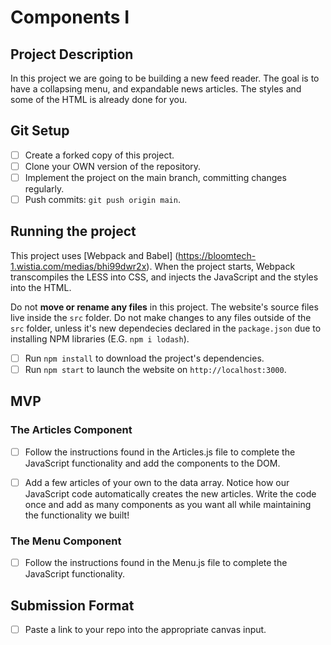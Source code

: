 # Components I

## Project Description

In this project we are going to be building a new feed reader. 
The goal is to have a collapsing menu, and expandable news articles. 
The styles and some of the HTML is already done for you.

## Git Setup

* [ ] Create a forked copy of this project.
* [ ] Clone your OWN version of the repository.
* [ ] Implement the project on the main branch, committing 
        changes regularly.
* [ ] Push commits: `git push origin main`.

## Running the project

This project uses [Webpack and Babel]
(https://bloomtech-1.wistia.com/medias/bhi99dwr2x). 
When the project starts, Webpack transcompiles the LESS into CSS, 
and injects the JavaScript and the styles into the HTML.

Do not **move or rename any files** in this project. 
The website's source files live inside the `src` folder. 
Do not make changes to any files outside of the `src` folder, unless 
it's new dependecies declared in the `package.json` due to installing 
NPM libraries (E.G. `npm i lodash`).

* [ ] Run `npm install` to download the project's dependencies.
* [ ] Run `npm start` to launch the website on `http://localhost:3000`.

## MVP

### The Articles Component

* [ ] Follow the instructions found in the Articles.js file to complete 
the JavaScript functionality and add the components to the DOM.

* [ ] Add a few articles of your own to the data array. 
Notice how our JavaScript code automatically creates the new articles. 
Write the code once and add as many components as you want all while 
maintaining the functionality we built!

### The Menu Component

* [ ] Follow the instructions found in the Menu.js file to 
complete the JavaScript functionality.

## Submission Format

* [ ] Paste a link to your repo into the appropriate canvas input.
